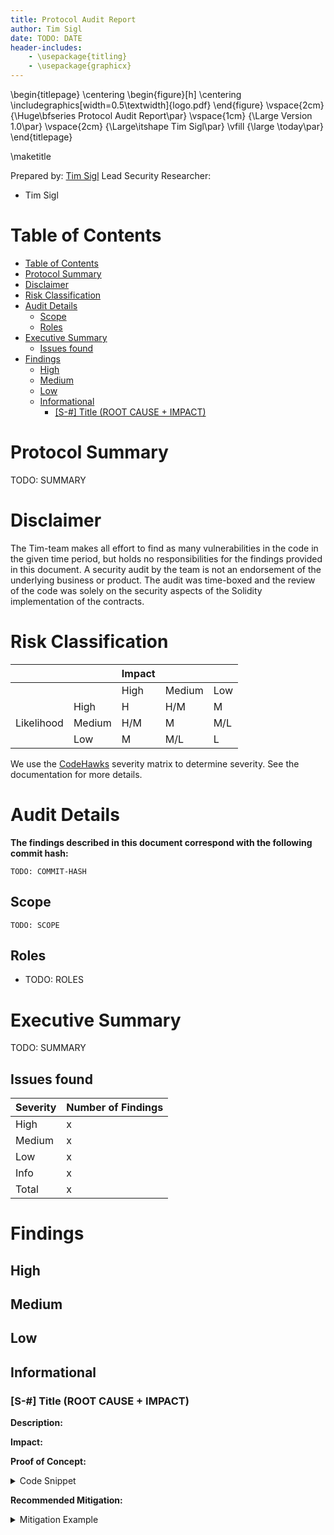 ```yaml
---
title: Protocol Audit Report
author: Tim Sigl
date: TODO: DATE
header-includes:
    - \usepackage{titling}
    - \usepackage{graphicx}
---
```


\begin{titlepage}
\centering
\begin{figure}[h]
\centering
\includegraphics[width=0.5\textwidth]{logo.pdf}
\end{figure}
\vspace{2cm}
{\Huge\bfseries Protocol Audit Report\par}
\vspace{1cm}
{\Large Version 1.0\par}
\vspace{2cm}
{\Large\itshape Tim Sigl\par}
\vfill
{\large \today\par}
\end{titlepage}

\maketitle

<!-- Your report starts here! -->

Prepared by: [Tim Sigl](https://timsigl.de)
Lead Security Researcher:

-   Tim Sigl

# Table of Contents

- [Table of Contents](#table-of-contents)
- [Protocol Summary](#protocol-summary)
- [Disclaimer](#disclaimer)
- [Risk Classification](#risk-classification)
- [Audit Details](#audit-details)
  - [Scope](#scope)
  - [Roles](#roles)
- [Executive Summary](#executive-summary)
  - [Issues found](#issues-found)
- [Findings](#findings)
  - [High](#high)
  - [Medium](#medium)
  - [Low](#low)
  - [Informational](#informational)
    - [\[S-#\] Title (ROOT CAUSE + IMPACT)](#s--title-root-cause--impact)

# Protocol Summary

TODO: SUMMARY

# Disclaimer

The Tim-team makes all effort to find as many vulnerabilities in the code in the given time period, but holds no responsibilities for the findings provided in this document. A security audit by the team is not an endorsement of the underlying business or product. The audit was time-boxed and the review of the code was solely on the security aspects of the Solidity implementation of the contracts.

# Risk Classification

|            |        | Impact |        |     |
| ---------- | ------ | ------ | ------ | --- |
|            |        | High   | Medium | Low |
|            | High   | H      | H/M    | M   |
| Likelihood | Medium | H/M    | M      | M/L |
|            | Low    | M      | M/L    | L   |

We use the [CodeHawks](https://docs.codehawks.com/hawks-auditors/how-to-evaluate-a-finding-severity) severity matrix to determine severity. See the documentation for more details.

# Audit Details

**The findings described in this document correspond with the following commit hash:**

```
TODO: COMMIT-HASH
```

## Scope

```
TODO: SCOPE
```

## Roles

- TODO: ROLES

# Executive Summary

TODO: SUMMARY

## Issues found

| Severity | Number of Findings |
| -------- | ------------------ |
| High     | x                  |
| Medium   | x                  |
| Low      | x                  |
| Info     | x                  |
| Total    | x                  |

# Findings

## High

## Medium

## Low

## Informational


### [S-#] Title (ROOT CAUSE + IMPACT)

**Description:** 

**Impact:** 

**Proof of Concept:**

<details>
<Summary>Code Snippet</Summary>

```javascript

```

</details>

**Recommended Mitigation:** 

<details>
<Summary>Mitigation Example</Summary>

```diff
-
+
```

</details>